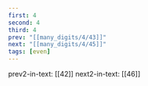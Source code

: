 ```yaml
---
first: 4
second: 4
third: 4
prev: "[[many_digits/4/43]]"
next: "[[many_digits/4/45]]"
tags: [even]
---
```

prev2-in-text: [[42]]
next2-in-text: [[46]]
